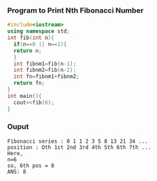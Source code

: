 ### Program to Print Nth Fibonacci Number
```cpp
#include<iostream>
using namespace std;
int fib(int n){
  if(n==0 || n==1){
  return n;
  }
  int fibnm1=fib(n-1);
  int fibnm2=fib(n-2);
  int fn=fibnm1+fibnm2;
  return fn;
}
int main(){
  cout<<fib(6);
}
```
### Ouput
```
Fibonacci series : 0 1 1 2 3 5 8 13 21 34 ...
position : Oth 1st 2nd 3rd 4th 5th 6th 7th ...
Here,
n=6
so, 6th pos = 8
ANS: 8
```
